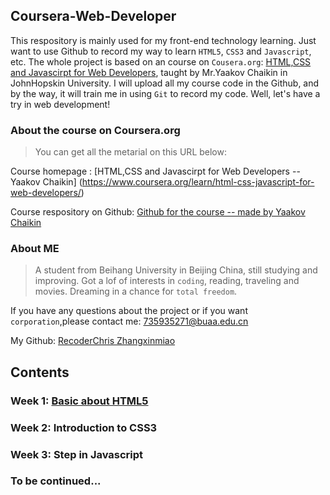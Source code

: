## Coursera-Web-Developer
This respository is mainly used for my front-end technology learning.  Just want to use Github to record my way to learn `HTML5`, `CSS3` and `Javascript`, etc. The whole project is based on an course on `Cousera.org`: [HTML,CSS and Javascirpt for Web Developers](https://www.coursera.org/learn/html-css-javascript-for-web-developers/), taught by Mr.Yaakov Chaikin in JohnHopskin University. I will upload all my course code in the Github, and by the way, it will train me in using `Git` to record my code. Well, let's have a try in web development!

### About the course on Coursera.org

> You can get all the metarial on this URL below:

Course homepage : [HTML,CSS and Javascirpt for Web Developers -- Yaakov Chaikin] (https://www.coursera.org/learn/html-css-javascript-for-web-developers/)
  
Course respository on Github: [Github for the course -- made by Yaakov Chaikin](https://github.com/jhu-ep-coursera/fullstack-course4)

### About ME

> A student from Beihang University in Beijing China, still studying and improving. Got a lof of interests in `coding`, reading, traveling and movies. Dreaming in a chance for `total freedom`.


If you have any questions about the project or if you want `corporation`,please contact me: 735935271@buaa.edu.cn

My Github: [RecoderChris Zhangxinmiao](https://github.com/RecoderChris)

## Contents

### Week 1: [Basic about HTML5](https://github.com/RecoderChris/coursera-web-develop/tree/master/Lecture1 "Week 1")

### Week 2: Introduction to CSS3

### Week 3: Step in Javascript

### To be continued...
